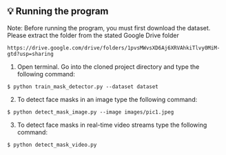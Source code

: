 

## :bulb: Running the program

Note: Before running the program, you must first download the dataset. Please extract the folder from the stated Google Drive folder
```
https://drive.google.com/drive/folders/1pvsMWvsXD6Aj6XRVAhkiTlvy0MiM-gtd?usp=sharing
```

1. Open terminal. Go into the cloned project directory and type the following command:
```
$ python train_mask_detector.py --dataset dataset
```

2. To detect face masks in an image type the following command: 
```
$ python detect_mask_image.py --image images/pic1.jpeg
```

3. To detect face masks in real-time video streams type the following command:
```
$ python detect_mask_video.py 

```


